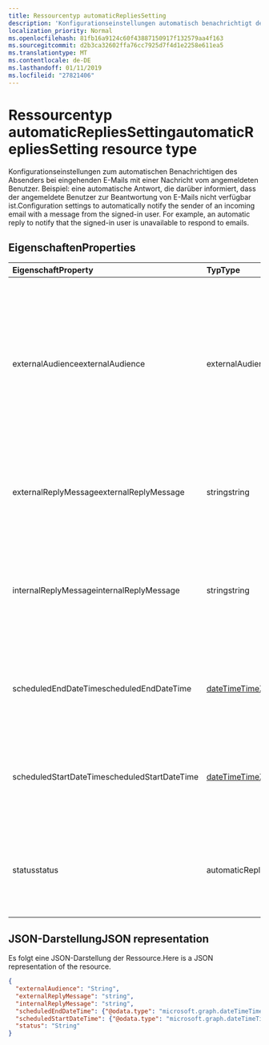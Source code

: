 ```yaml
---
title: Ressourcentyp automaticRepliesSetting
description: 'Konfigurationseinstellungen automatisch benachrichtigt den Absender einer eingehenden e-Mail mit einer Nachricht aus der '
localization_priority: Normal
ms.openlocfilehash: 81fb16a9124c60f43887150917f132579aa4f163
ms.sourcegitcommit: d2b3ca32602ffa76cc7925d7f4d1e2258e611ea5
ms.translationtype: MT
ms.contentlocale: de-DE
ms.lasthandoff: 01/11/2019
ms.locfileid: "27821406"
---
```

# <a name="automaticrepliessetting-resource-type"></a><span data-ttu-id="ab938-103">Ressourcentyp automaticRepliesSetting</span><span class="sxs-lookup"><span data-stu-id="ab938-103">automaticRepliesSetting resource type</span></span>

<span data-ttu-id="ab938-p101">Konfigurationseinstellungen zum automatischen Benachrichtigen des Absenders bei eingehenden E-Mails mit einer Nachricht vom angemeldeten Benutzer. Beispiel: eine automatische Antwort, die darüber informiert, dass der angemeldete Benutzer zur Beantwortung von E-Mails nicht verfügbar ist.</span><span class="sxs-lookup"><span data-stu-id="ab938-p101">Configuration settings to automatically notify the sender of an incoming email with a message from the signed-in user. For example, an automatic reply to notify that the signed-in user is unavailable to respond to emails.</span></span> 


## <a name="properties"></a><span data-ttu-id="ab938-106">Eigenschaften</span><span class="sxs-lookup"><span data-stu-id="ab938-106">Properties</span></span>
| <span data-ttu-id="ab938-107">Eigenschaft</span><span class="sxs-lookup"><span data-stu-id="ab938-107">Property</span></span>     | <span data-ttu-id="ab938-108">Typ</span><span class="sxs-lookup"><span data-stu-id="ab938-108">Type</span></span>   |<span data-ttu-id="ab938-109">Beschreibung</span><span class="sxs-lookup"><span data-stu-id="ab938-109">Description</span></span>|
|:---------------|:--------|:----------|
|<span data-ttu-id="ab938-110">externalAudience</span><span class="sxs-lookup"><span data-stu-id="ab938-110">externalAudience</span></span>|<span data-ttu-id="ab938-111">externalAudienceScope</span><span class="sxs-lookup"><span data-stu-id="ab938-111">externalAudienceScope</span></span>| <span data-ttu-id="ab938-112">Der Satz von außerhalb des angemeldeten Benutzers Unternehmens Benutzergruppe, die **ExternalReplyMessage**erhält, wenn **Status** `AlwaysEnabled` oder `Scheduled`.</span><span class="sxs-lookup"><span data-stu-id="ab938-112">The set of audience external to the signed-in user's organization who will receive the **ExternalReplyMessage**, if **Status** is `AlwaysEnabled` or `Scheduled`.</span></span> <span data-ttu-id="ab938-113">Die möglichen Werte sind: `none`, `contactsOnly`, `all`.</span><span class="sxs-lookup"><span data-stu-id="ab938-113">The possible values are: `none`, `contactsOnly`, `all`.</span></span>|
|<span data-ttu-id="ab938-114">externalReplyMessage</span><span class="sxs-lookup"><span data-stu-id="ab938-114">externalReplyMessage</span></span>|<span data-ttu-id="ab938-115">string</span><span class="sxs-lookup"><span data-stu-id="ab938-115">string</span></span>|<span data-ttu-id="ab938-116">Die automatische Antwort an die angegebene externe Zielgruppe, wenn **Status** `AlwaysEnabled` oder `Scheduled` ist.</span><span class="sxs-lookup"><span data-stu-id="ab938-116">The automatic reply to send to the specified external audience, if **Status** is `AlwaysEnabled` or `Scheduled`.</span></span>|
|<span data-ttu-id="ab938-117">internalReplyMessage</span><span class="sxs-lookup"><span data-stu-id="ab938-117">internalReplyMessage</span></span>|<span data-ttu-id="ab938-118">string</span><span class="sxs-lookup"><span data-stu-id="ab938-118">string</span></span>|<span data-ttu-id="ab938-119">Die automatische Antwort an die interne Zielgruppe in der Organisation des angemeldeten Benutzers, wenn **Status** `AlwaysEnabled` oder `Scheduled` ist.</span><span class="sxs-lookup"><span data-stu-id="ab938-119">The automatic reply to send to the audience internal to the signed-in user's organization, if **Status** is `AlwaysEnabled` or `Scheduled`.</span></span> |
|<span data-ttu-id="ab938-120">scheduledEndDateTime</span><span class="sxs-lookup"><span data-stu-id="ab938-120">scheduledEndDateTime</span></span>|[<span data-ttu-id="ab938-121">dateTimeTimeZone</span><span class="sxs-lookup"><span data-stu-id="ab938-121">dateTimeTimeZone</span></span>](datetimetimezone.md)|<span data-ttu-id="ab938-122">Datum und Uhrzeit, die zum Beenden der automatischen Antworten festgelegt werden, wenn **Status** auf `Scheduled` gesetzt ist.</span><span class="sxs-lookup"><span data-stu-id="ab938-122">The date and time that automatic replies are set to end, if **Status** is set to `Scheduled`.</span></span> |
|<span data-ttu-id="ab938-123">scheduledStartDateTime</span><span class="sxs-lookup"><span data-stu-id="ab938-123">scheduledStartDateTime</span></span>|[<span data-ttu-id="ab938-124">dateTimeTimeZone</span><span class="sxs-lookup"><span data-stu-id="ab938-124">dateTimeTimeZone</span></span>](datetimetimezone.md)|<span data-ttu-id="ab938-125">Datum und Uhrzeit, die für den Beginn der automatischen Antworten festgelegt werden, wenn **Status** auf `Scheduled` gesetzt ist.</span><span class="sxs-lookup"><span data-stu-id="ab938-125">The date and time that automatic replies are set to begin, if **Status** is set to `Scheduled`.</span></span>|
|<span data-ttu-id="ab938-126">status</span><span class="sxs-lookup"><span data-stu-id="ab938-126">status</span></span>|<span data-ttu-id="ab938-127">automaticRepliesStatus</span><span class="sxs-lookup"><span data-stu-id="ab938-127">automaticRepliesStatus</span></span>|<span data-ttu-id="ab938-128">Status der Konfigurationen für automatische Antworten.</span><span class="sxs-lookup"><span data-stu-id="ab938-128">Configurations status for automatic replies.</span></span> <span data-ttu-id="ab938-129">Die möglichen Werte sind: `disabled`, `alwaysEnabled`, `scheduled`.</span><span class="sxs-lookup"><span data-stu-id="ab938-129">The possible values are: `disabled`, `alwaysEnabled`, `scheduled`.</span></span>|

## <a name="json-representation"></a><span data-ttu-id="ab938-130">JSON-Darstellung</span><span class="sxs-lookup"><span data-stu-id="ab938-130">JSON representation</span></span>

<span data-ttu-id="ab938-131">Es folgt eine JSON-Darstellung der Ressource.</span><span class="sxs-lookup"><span data-stu-id="ab938-131">Here is a JSON representation of the resource.</span></span>

<!-- {
  "blockType": "resource",
  "optionalProperties": [

  ],
  "@odata.type": "microsoft.graph.automaticRepliesSetting"
}-->

```json
{
  "externalAudience": "String",
  "externalReplyMessage": "string",
  "internalReplyMessage": "string",
  "scheduledEndDateTime": {"@odata.type": "microsoft.graph.dateTimeTimeZone"},
  "scheduledStartDateTime": {"@odata.type": "microsoft.graph.dateTimeTimeZone"},
  "status": "String"
}

```

<!-- uuid: 8fcb5dbc-d5aa-4681-8e31-b001d5168d79
2015-10-25 14:57:30 UTC -->
<!-- {
  "type": "#page.annotation",
  "description": "automaticRepliesSetting resource",
  "keywords": "",
  "section": "documentation",
  "tocPath": ""
}-->

